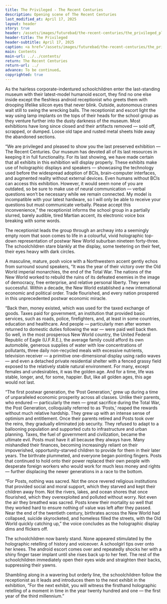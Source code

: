```yaml
---
title: The Privileged - The Recent Centuries
description: Opening scene of The Recent Centuries
last_modified_at: April 17, 2025
layout: header
story: true
header: /assets/images/futurebad/the-recent-centuries/the_privileged_placeholder_blur.jpg
header-title: The Privileged
header-subtitle: April 17, 2025
caption: <a href="/assets/images/futurebad/the-recent-centuries/the_privileged_placeholder.jpg" target="_blank">AI placeholder artwork</a> generated above using <a href="https://creator.nightcafe.studio/creation/rP12k8K1ySj7fdz0tcf6/post-war-golden-age-1950s-1960s-american-suburb-empty-street-abandoned" target="_blank">HiDream I1 Dev</a> — <a href="https://creativecommons.org/publicdomain/zero/1.0/" target="_blank">CC0 1.0</a>
main: Contents
main-url: ../../contents/
return: The Recent Centuries
return-url: ../
advance: To be continued…
copyrighted: true
---
```


As the hairless corporate-indentured schoolchildren enter the last-standing museum with their latest-model humanoid escort, they find no one else inside except the fleshless android receptionist who greets them with drooping lifelike silicon eyes that never blink. Outside, autonomous cranes wait still to swing the wrecking balls. The receptionist and escort light the way using lamp implants on the tops of their heads for the school group as they venture further into the dusty darkness of the museum. Most exhibitions have long since closed and their artifacts removed — sold off, scrapped, or dumped. Loose old tape and rusted metal sheets hide away the abandoned sections.

“We are privileged and pleased to show you the last preserved exhibition — The Recent Centuries. Our museum has devoted all of its last resources in keeping it in full functionality. For its last showing, we have made certain that all exhibits in this exhibition will display properly. These exhibits make use of holographic displays and speakers — showcasing the technology used before the widespread adoption of BCIs, brain–computer interfaces, and augmented reality without external devices. Even humans without BCIs can access this exhibition. However, it would seem none of you are outdated, so be sure to make use of neural communication — verbal questions won’t be necessary while we remain connected. My model is incompatible with your latest hardware, so I will only be able to receive your questions but must communicate verbally. Please accept this inconvenience,” the receptionist informs the school group in a partially slurred, barely audible, tired Martian accent, its electronic voice box breaking with some words.

The receptionist leads the group through an archway into a seemingly empty room that soon comes to life in a colourful, vivid holographic top-down representation of postwar New World suburban nineteen forty-three. The schoolchildren stare blankly at the display, some teetering on their feet, their eyes heavy with dark circles.

A masculine, mature, posh voice with a Northwestern accent gently echos from surround sound speakers, “It was the year of their victory over the Old World imperial monarchies, the end of the Total War. The nations of the New World worked to rebuild the ruins of its defeated enemies in the image of democracy, free enterprise, and relative personal liberty. They were successful. Within a decade, the New World established a new international economic and political order. Trade flourished, and every nation prospered in this unprecedented postwar economic miracle.

“Back then, money existed, which was used for the taxed exchange of goods. Taxes paid for government, an institution that provided basic services, such as roads, police, firefighters, and, at least in some countries, education and healthcare. And people — particularly men after women returned to domestic duties following the war — were paid well back then. So well, in the most prosperous New World country, the United Federal Republic of Eagle (U.F.R.E.), the average family could afford its own automobile, generous supplies of water with low concentrations of pollutants, three daily non-recycled meals with excessive nutrients, television receiver — a primitive one-dimensional display using radio waves — and even a detached private residential shelter with a fenced grassy field exposed to the relatively stable natural environment. For many, except females and undesirables, it was the golden age. And for a time, life was stable, longer, and, for some, happier. But, like all golden ages, this age would not last.

“The first postwar generation, the ‘Post Generation,’ grew up during a time of unparalleled economic prosperity across all classes. Unlike their parents, who endured — particularly the men — great sacrifice during the Total War, the Post Generation, colloquially referred to as ‘Posts,’ reaped the rewards without much relative hardship. They grew up with an intense sense of optimism and entitlement. Once their parents retired and Posts took over the reins, they gradually eliminated job security. They refused to adapt to a ballooning population and supported cuts to infrastructure and urban planning. Taxes, the fuel of government and civilization, became the ultimate evil. Posts must have it all because they always have. Many mishandled their finances, becoming increasingly reliant on their impoverished, opportunity-starved children to provide for them in their later years. The birthrate plummeted, and everyone began pointing fingers. Posts that continued to hold onto their power replaced their own people with desperate foreign workers who would work for much less money and rights — further displacing the newer generations in a race to the bottom.

“For Posts, nothing was sacred. Not the once revered religious institutions that provided social and moral support, which they starved and kept their children away from. Not the rivers, lakes, and ocean shores that once flourished, which they overexploited and polluted without worry. Not even the air they breathed was sacred. Posts knew their mortality so well that they worked hard to ensure nothing of value was left after they passed. Near the end of the twentieth century, birthrates across the New World had collapsed, suicide skyrocketed, and homeless filled the streets, with the Old World quickly catching up,” the voice concludes as the holographic display dims and flickers off.

The schoolchildren now barely stand. None appeared stimulated by the holographic retelling of history and voiceover. A schoolgirl tips over onto her knees. The android escort comes over and repeatedly shocks her with a shiny finger taser implant until she rises back up to her feet. The rest of the schoolchildren immediately open their eyes wide and straighten their backs, suppressing their yawns.

Shambling along in a wavering but orderly line, the schoolchildren follow the receptionist as it leads and introduces them to the next exhibit in the exhibition, “For the next exhibit, you will witness the firsthand holographic retelling of a moment in time in the year twenty hundred and one — the first year of the third millennium.”
